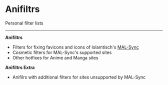 # Anifiltrs
Personal filter lists

-------------

**Anifiltrs**
* Filters for fixing favicons and icons of lolamtisch's [MAL-Sync](https://github.com/lolamtisch/MALSync)
* Cosmetic filters for MAL-Sync's supported sites
* Other hotfixes for Anime and Manga sites

**Anifiltrs Extra**
* Anifilrs with additional filters for sites unsupported by MAL-Sync
